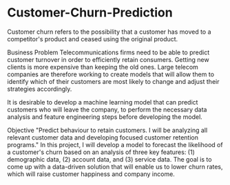 # Customer-Churn-Prediction

Customer churn refers to the possibility that a customer has moved to a competitor's product and ceased using the original product. 

Business Problem
Telecommunications firms need to be able to predict customer turnover in order to efficiently retain consumers. Getting new clients is more expensive than keeping the old ones. Large telecom companies are therefore working to create models that will allow them to identify which of their customers are most likely to change and adjust their strategies accordingly.

It is desirable to develop a machine learning model that can predict customers who will leave the company, to perform the necessary data analysis and feature engineering steps before developing the model.

Objective
"Predict behaviour to retain customers. I will be analyzing all relevant customer data and developing focused customer retention programs."
In this project, I will develop a model to forecast the likelihood of a customer's churn based on an analysis of three key features: (1) demographic data, (2) account data, and (3) service data. The goal is to come up with a data-driven solution that will enable us to lower churn rates, which will raise customer happiness and company income.
